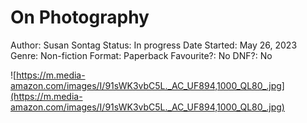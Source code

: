# On Photography

Author: Susan Sontag
Status: In progress
Date Started: May 26, 2023
Genre: Non-fiction
Format: Paperback
Favourite?: No
DNF?: No

![https://m.media-amazon.com/images/I/91sWK3vbC5L._AC_UF894,1000_QL80_.jpg](https://m.media-amazon.com/images/I/91sWK3vbC5L._AC_UF894,1000_QL80_.jpg)